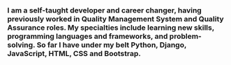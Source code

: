 ### I am a self-taught developer and career changer, having previously worked in Quality Management System and Quality Assurance roles. My specialties include learning new skills, programming languages and frameworks, and problem-solving. So far I have under my belt Python, Django, JavaScript, HTML, CSS and Bootstrap.

<!--
**MadalinaH/MadalinaH** is a ✨ _special_ ✨ repository because its `README.md` (this file) appears on your GitHub profile.

Here are some ideas to get you started:

- 🔭 I’m currently working on ...
- 🌱 I’m currently learning ...
- 👯 I’m looking to collaborate on ...
- 🤔 I’m looking for help with ...
- 💬 Ask me about ...
- 📫 How to reach me: ...
- 😄 Pronouns: ...
- ⚡ Fun fact: ...
-->
